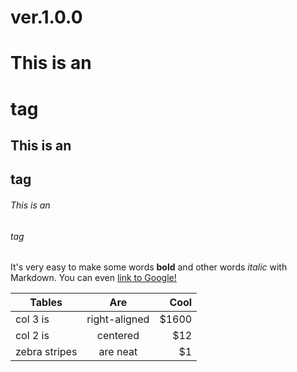 # ver.1.0.0

# This is an <h1> tag
## This is an <h2> tag
###### This is an <h6> tag

It's very easy to make some words **bold** and other words *italic* with Markdown. You can even [link to Google!](http://google.com)


| Tables        | Are           | Cool  |
| ------------- |:-------------:| -----:|
| col 3 is      | right-aligned | $1600 |
| col 2 is      | centered      |   $12 |
| zebra stripes | are neat      |    $1 |

